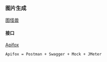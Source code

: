 ### 图片生成

[图怪兽](https://818ps.com/)





#### 接口

[Apifox](https://www.apifox.cn/)

```
Apifox = Postman + Swagger + Mock + JMeter
```



